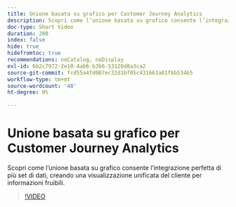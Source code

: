 ```yaml
---
title: Unione basata su grafico per Customer Journey Analytics
description: Scopri come l’unione basata su grafico consente l’integrazione perfetta di più set di dati, creando una visualizzazione unificata del cliente per informazioni fruibili.
doc-type: Short Video
duration: 200
index: false
hide: true
hidefromtoc: true
recommendations: noCatalog, noDisplay
exl-id: 6b2c7972-2e10-4ab6-b3b6-53120d8a3ca2
source-git-commit: fcd55a4fd007ec32d1bf05c431663a01fbb534b5
workflow-type: tm+mt
source-wordcount: '48'
ht-degree: 0%

---
```


# Unione basata su grafico per Customer Journey Analytics

Scopri come l’unione basata su grafico consente l’integrazione perfetta di più set di dati, creando una visualizzazione unificata del cliente per informazioni fruibili.

<!-- 62_S112_3442459_199_graphbased-stitching-for-customer-journey-analytics -->
>[!VIDEO](https://video.tv.adobe.com/v/3460226/?learn=on&enablevpops=true&captions=ita)
